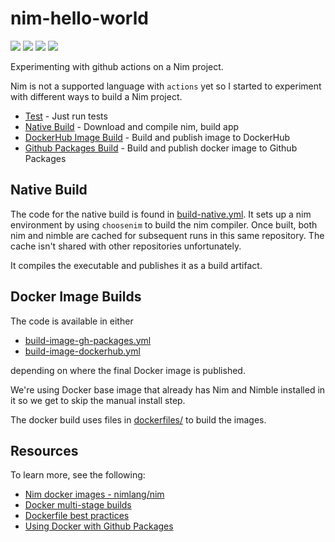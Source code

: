 # nim-hello-world

![](https://github.com/hiteshjasani/nim-hello-world/workflows/Test/badge.svg)
![](https://github.com/hiteshjasani/nim-hello-world/workflows/Build%20Native/badge.svg)
![](https://github.com/hiteshjasani/nim-hello-world/workflows/Build%20GH%20Packages%20Image/badge.svg)
![](https://github.com/hiteshjasani/nim-hello-world/workflows/Build%20DockerHub%20Image/badge.svg)

Experimenting with github actions on a Nim project.

Nim is not a supported language with `actions` yet so I started to
experiment with different ways to build a Nim project.

* [Test](.github/workflows/test-image.yml) - Just run tests
* [Native Build](.github/workflows/build-native.yml) - Download and compile nim, build app
* [DockerHub Image Build](.github/workflows/build-image-dockerhub.yml) - Build and publish image to DockerHub
* [Github Packages Build](.github/workflows/build-image-gh-packages.yml) - Build and publish docker image to Github Packages

## Native Build

The code for the native build is found in
[build-native.yml](.github/workflows/build-native.yml).  It sets up a nim
environment by using `choosenim` to build the nim compiler.  Once
built, both nim and nimble are cached for subsequent runs in this same
repository.  The cache isn't shared with other repositories
unfortunately.

It compiles the executable and publishes it as a build artifact.

## Docker Image Builds

The code is available in either

* [build-image-gh-packages.yml](.github/workflows/build-image-gh-packages.yml)
* [build-image-dockerhub.yml](.github/workflows/build-image-dockerhub.yml)

depending on where the final Docker image is published.

We're using Docker base image that already has Nim and Nimble
installed in it so we get to skip the manual install step.

The docker build uses files in [dockerfiles/](dockerfiles) to build the images.


## Resources

To learn more, see the following:

* [Nim docker images - nimlang/nim](https://hub.docker.com/r/nimlang/nim)
* [Docker multi-stage builds](https://docs.docker.com/develop/develop-images/multistage-build/)
* [Dockerfile best practices](https://docs.docker.com/develop/develop-images/dockerfile_best-practices/)
* [Using Docker with Github Packages](https://help.github.com/en/github/managing-packages-with-github-packages/configuring-docker-for-use-with-github-packages)
